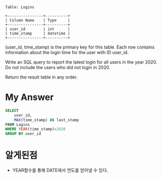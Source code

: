 ```
Table: Logins

+----------------+----------+
| Column Name    | Type     |
+----------------+----------+
| user_id        | int      |
| time_stamp     | datetime |
+----------------+----------+
```
(user_id, time_stamp) is the primary key for this table.
Each row contains information about the login time for the user with ID user_id.
 

Write an SQL query to report the latest login for all users in the year 2020. Do not include the users who did not login in 2020.

Return the result table in any order.

# My Answer 
```sql
SELECT 
    user_id,
    MAX(time_stamp) AS last_stamp
FROM Logins
WHERE YEAR(time_stamp)=2020
GROUP BY user_id
```

# 알게된점 
- YEAR함수를 통해 DATE에서 연도를 얻어낼 수 있다. 
